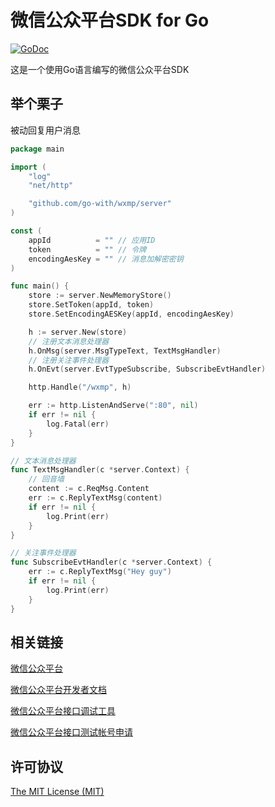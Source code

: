 # 微信公众平台SDK for Go

[![GoDoc](https://godoc.org/github.com/go-with/wxmp?status.svg)](https://godoc.org/github.com/go-with/wxmp)

这是一个使用Go语言编写的微信公众平台SDK

## 举个栗子

被动回复用户消息

```Go
package main

import (
	"log"
	"net/http"

	"github.com/go-with/wxmp/server"
)

const (
	appId          = "" // 应用ID
	token          = "" // 令牌
	encodingAesKey = "" // 消息加解密密钥
)

func main() {
	store := server.NewMemoryStore()
	store.SetToken(appId, token)
	store.SetEncodingAESKey(appId, encodingAesKey)

	h := server.New(store)
	// 注册文本消息处理器
	h.OnMsg(server.MsgTypeText, TextMsgHandler)
	// 注册关注事件处理器
	h.OnEvt(server.EvtTypeSubscribe, SubscribeEvtHandler)

	http.Handle("/wxmp", h)

	err := http.ListenAndServe(":80", nil)
	if err != nil {
		log.Fatal(err)
	}
}

// 文本消息处理器
func TextMsgHandler(c *server.Context) {
	// 回音墙
	content := c.ReqMsg.Content
	err := c.ReplyTextMsg(content)
	if err != nil {
		log.Print(err)
	}
}

// 关注事件处理器
func SubscribeEvtHandler(c *server.Context) {
	err := c.ReplyTextMsg("Hey guy")
	if err != nil {
		log.Print(err)
	}
}

```

## 相关链接

[微信公众平台](https://mp.weixin.qq.com/)

[微信公众平台开发者文档](http://mp.weixin.qq.com/wiki)

[微信公众平台接口调试工具](http://mp.weixin.qq.com/debug/)

[微信公众平台接口测试帐号申请](http://mp.weixin.qq.com/debug/cgi-bin/sandbox?t=sandbox/login)

## 许可协议

[The MIT License (MIT)](LICENSE)
